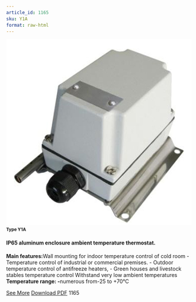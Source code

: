 ```yaml
---
article_id: 1165
sku: Y1A
format: raw-html
---
```

 <img src="../new-images/Y1A.jpg" class="card-imgs mb-2">
 <small class="text-grey mb-2"><b>Type Y1A</b> </small>
 <h4>IP65 aluminum enclosure ambient temperature thermostat.</h4>
 <p><b>Main features:</b>Wall mounting for indoor temperature control of cold room
 - Temperature control of industrial or commercial premises.
 - Outdoor temperature control of antifreeze heaters,
 - Green houses and livestock stables temperature control
 Withstand very low ambient temperatures
 <b>Temperature range: -</b>numerous from-25 to +70&#xB0;C</p>
 <div class="btns">
 <a href="ip65-aluminum-y1a.html" class="btn-red">See More</a>
 <a href="pdf/2-34IP65 aluminium enclosure ambient temperature thermostat20140618" target="_blank" class="btn-red">Download PDF</a>
 <!-- <a href="http://www.ultimheat.com/cat2.html" target="_blank" class="access-link"> Access full catalogue <i class="fa fa-external-link" aria-hidden="true"></i> </a> -->
 <span class="number-btn">1165</span>
 </div>
 